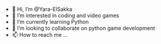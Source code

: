 - 👋 Hi, I’m @Yara-ElSakka
- 👀 I’m interested in coding and video games
- 🌱 I’m currently learning Python
- 💞️ I’m looking to collaborate on python game development
- 📫 How to reach me ... 

<!---
Yara-ElSakka/Yara-ElSakka is a ✨ special ✨ repository because its `README.md` (this file) appears on your GitHub profile.
You can click the Preview link to take a look at your changes.
--->
